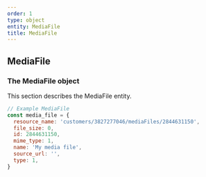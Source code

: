 ```yaml
---
order: 1
type: object
entity: MediaFile
title: MediaFile
---
```


## MediaFile

### The MediaFile object

This section describes the MediaFile entity.

```javascript
// Example MediaFile
const media_file = {
  resource_name: 'customers/3827277046/mediaFiles/2844631150',
  file_size: 0,
  id: 2844631150,
  mime_type: 1,
  name: 'My media file',
  source_url: '',
  type: 1,
}
```
